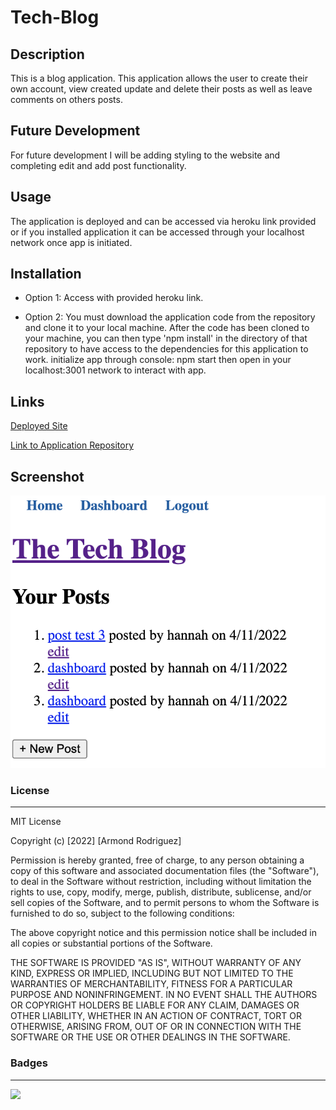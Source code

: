 # Tech-Blog

## Description

This is a blog application. This application allows the user to create their own account, view created update and delete their posts as well as leave comments on others posts.

## Future Development

For future development I will be adding styling to the website and completing edit and add post functionality.

## Usage

The application is deployed and can be accessed via heroku link provided or if you installed application it can be accessed through your localhost network once app is initiated.

## Installation

- Option 1:
  Access with provided heroku link.

- Option 2:
  You must download the application code from the repository and clone it to your local machine. After the code has been cloned to your machine, you can then type 'npm install' in the directory of that repository to have access to the dependencies for this application to work.
  initialize app through console: npm start then open in your localhost:3001 network to interact with app.

## Links

[Deployed Site](https://ancient-cliffs-83099.herokuapp.com/)

[Link to Application Repository](https://github.com/ArmondR/Tech-Blog)

## Screenshot

![application homepage](tech-blog-progress.png)

### License

---

MIT License

Copyright (c) [2022] [Armond Rodriguez]

Permission is hereby granted, free of charge, to any person obtaining a copy
of this software and associated documentation files (the "Software"), to deal
in the Software without restriction, including without limitation the rights
to use, copy, modify, merge, publish, distribute, sublicense, and/or sell
copies of the Software, and to permit persons to whom the Software is
furnished to do so, subject to the following conditions:

The above copyright notice and this permission notice shall be included in all
copies or substantial portions of the Software.

THE SOFTWARE IS PROVIDED "AS IS", WITHOUT WARRANTY OF ANY KIND, EXPRESS OR
IMPLIED, INCLUDING BUT NOT LIMITED TO THE WARRANTIES OF MERCHANTABILITY,
FITNESS FOR A PARTICULAR PURPOSE AND NONINFRINGEMENT. IN NO EVENT SHALL THE
AUTHORS OR COPYRIGHT HOLDERS BE LIABLE FOR ANY CLAIM, DAMAGES OR OTHER
LIABILITY, WHETHER IN AN ACTION OF CONTRACT, TORT OR OTHERWISE, ARISING FROM,
OUT OF OR IN CONNECTION WITH THE SOFTWARE OR THE USE OR OTHER DEALINGS IN THE
SOFTWARE.

### Badges

---

![](https://img.shields.io/badge/license-MIT-green)

